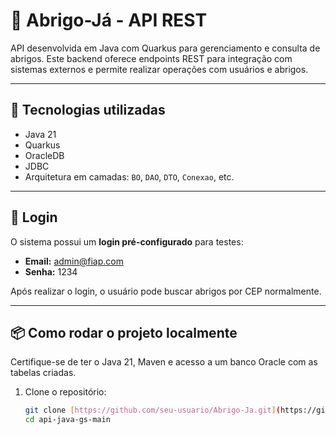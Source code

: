 # 🛟 Abrigo-Já - API REST

API desenvolvida em Java com Quarkus para gerenciamento e consulta de abrigos. Este backend oferece endpoints REST para integração com sistemas externos e permite realizar operações com usuários e abrigos.

---

## 🚀 Tecnologias utilizadas

- Java 21
- Quarkus
- OracleDB
- JDBC
- Arquitetura em camadas: `BO`, `DAO`, `DTO`, `Conexao`, etc.

---

## 🔐 Login

O sistema possui um **login pré-configurado** para testes:

- **Email:** admin@fiap.com
- **Senha:** 1234

Após realizar o login, o usuário pode buscar abrigos por CEP normalmente.

---

## 📦 Como rodar o projeto localmente

Certifique-se de ter o Java 21, Maven e acesso a um banco Oracle com as tabelas criadas.

1. Clone o repositório:
   ```bash
   git clone [https://github.com/seu-usuario/Abrigo-Ja.git](https://github.com/Alekraque/api-java)
   cd api-java-gs-main
   
